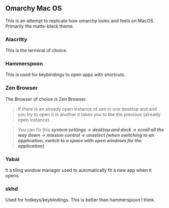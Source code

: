 ## Omarchy Mac OS
This is an attempt to replicate how omarchy looks and feels on MacOS. Primarily the matte-black theme. 

### Alacritty 
This is the terminal of choice. 

### Hammerspoon
This is used for keybindings to open apps with shortcuts. 

### Zen Browser
The Browser of choice is Zen Browser. 
> If there is an already open instance of zen in one desktop and and you try to open it in another it takes you to the the previous (already open instance).

> You can fix this ***system settings -> desktop and dock -> scroll all the way down -> mission control -> unselect (when switching to an application, switch to a space with open windows for the application)***

### Yabai 
It a tiling window manager used to automatically fit a new app when it opens. 

### skhd  
Used for hotkeys/keybindings. This is better than hammerspoon I think. 

